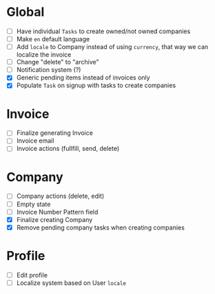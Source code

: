 # Global
- [ ] Have individual `Tasks` to create owned/not owned companies
- [ ] Make `en` default language
- [ ] Add `locale` to Company instead of using `currency`, that way we can localize the invoice
- [ ] Change "delete" to "archive"
- [ ] Notification system (?)
- [x] Generic pending items instead of invoices only
- [x] Populate `Task` on signup with tasks to create companies

# Invoice
- [ ] Finalize generating Invoice
- [ ] Invoice email
- [ ] Invoice actions (fullfill, send, delete)

# Company
- [ ] Company actions (delete, edit)
- [ ] Empty state
- [ ] Invoice Number Pattern field
- [x] Finalize creating Company
- [x] Remove pending company tasks when creating companies

# Profile
- [ ] Edit profile
- [ ] Localize system based on User `locale`
